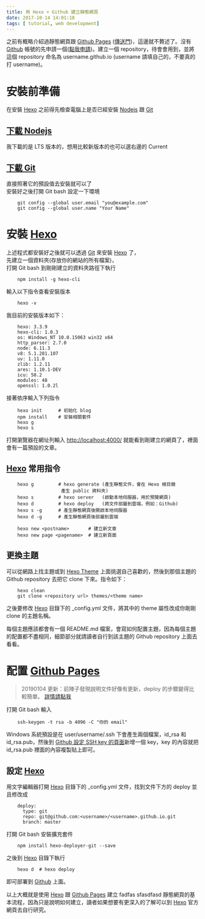 ```yaml
---
title: 用 Hexo + Github 建立靜態網頁
date: 2017-10-14 14:01:18
tags: [ tutorial, web development]
---
```


之前有概略介紹過靜態網頁跟 [Github Pages](https://pages.github.com/) ([傳送門](https://eugene87222.github.io/2017/10/07/build-own-website/))，這邊就不贅述了。沒有 [Github](https://github.com/join) 帳號的先申請一個([點我申請](https://github.com/))。建立一個 repository，待會會用到，並將這個 repository 命名為 username.github.io (username 請填自己的，不要真的打 username)。

# 安裝前準備

在安裝 [Hexo](https://hexo.io/) 之前得先檢查電腦上是否已經安裝 [Nodejs](https://nodejs.org/en/) 跟 [Git](https://git-scm.com/)

## [下載 Nodejs](https://nodejs.org/en/)

我下載的是 LTS 版本的，想用比較新版本的也可以選右邊的 Current

## [下載 Git](https://git-scm.com/downloads)

直接照著它的預設值去安裝就可以了  
安裝好之後打開 Git bash 設定一下環境

```
	git config --global user.email "you@example.com"
	git config --global user.name "Your Name"
```

# 安裝 [Hexo](https://hexo.io/)

上述程式都安裝好之後就可以透過 [Git](https://git-scm.com/) 來安裝 [Hexo](https://hexo.io/) 了，  
先建立一個資料夾(存放你的網站的所有檔案)，  
打開 Git bash 到剛剛建立的資料夾路徑下執行

```
    npm install -g hexo-cli
```
輸入以下指令查看安裝版本

```
	hexo -v
```
我目前的安裝版本如下：

```
	hexo: 3.3.9
	hexo-cli: 1.0.3
	os: Windows_NT 10.0.15063 win32 x64
	http_parser: 2.7.0
	node: 6.11.3
	v8: 5.1.281.107
	uv: 1.11.0
	zlib: 1.2.11
	ares: 1.10.1-DEV
	icu: 58.2
	modules: 48
	openssl: 1.0.2l
```

接著依序輸入下列指令

```
	hexo init      # 初始化 blog
	npm install    # 安裝相關套件
	hexo g
	hexo s
```

打開瀏覽器在網址列輸入 [http://localhost:4000/](http://localhost:4000/) 就能看到剛建立的網頁了，裡面會有一篇預設的文章。

## [Hexo](https://hexo.io/) 常用指令

```
	hexo g         # hexo generate (產生靜態文件，會在 Hexo 根目錄
				    產生 public 資料夾)
	hexo s         # hexo server   (啟動本地伺服器，用於預覽網頁)
	hexo d         # hexo deploy   (將文件部屬到雲端，例如：Github)
	hexo s -g      # 產生靜態網頁後開啟本地伺服器
	hexo d -g      # 產生靜態網頁後部屬到雲端
```

```
	hexo new <postname>       # 建立新文章
	hexo new page <pagename>  # 建立新頁面
```

## 更換主題

可以從網路上找主題或到 [Hexo Theme](https://hexo.io/themes/) 上面挑選自己喜歡的，然後到那個主題的 Github repository 去把它 clone 下來。指令如下：

```
	hexo clean
	git clone <repository url> themes/<theme name>
```

之後要修改 [Hexo](https://hexo.io/) 目錄下的 \_config.yml 文件，將其中的 theme 屬性改成你剛剛 clone 的主題名稱。

每個主題應該都會有一個 README.md 檔案，會寫如何配置主題，因為每個主題的配置都不盡相同，細節部分就請讀者自行到該主題的 Github repository 上面去看看。

# 配置 [Github Pages](https://pages.github.com/)

> 20190104 更新：前陣子發現說明文件好像有更新，deploy 的步驟變得比較簡單。
> [詳情請點我](https://hexo.io/docs/deployment)

打開 Git bash 輸入

```
	ssh-keygen -t rsa -b 4096 -C "你的 email"
```

Windows 系統預設是在 user/username/.ssh 下會產生兩個檔案，id_rsa 和 id_rsa.pub，然後到 [Github 設定 SSH key 的頁面](https://github.com/settings/keys)新增一個 key，key 的內容就把 id_rsa.pub 裡面的內容複製貼上即可。

## 設定 [Hexo](https://hexo.io/)

用文字編輯器打開 [Hexo](https://hexo.io/) 目錄下的 \_config.yml 文件，找到文件下方的 deploy 並且修改成

```
	deploy:
	  type: git
	  repo: git@github.com:<username>/<username>.github.io.git
	  branch: master
```

打開 Git bash 安裝擴充套件

```
	npm install hexo-deployer-git --save
```

之後到 [Hexo](https://hexo.io/) 目錄下執行

```
	hexo d  # hexo deploy
```

即可部署到 [Github](https://github.com/) 上面。

以上大概就是使用 [Hexo](https://hexo.io/) 跟 [Github Pages](https://pages.github.com/) 建立 fadfas sfasdfasd 靜態網頁的基本流程，因為只是說明如何建立，讀者如果想要有更深入的了解可以到 [Hexo](https://hexo.io/) 官方網頁去自行研究。